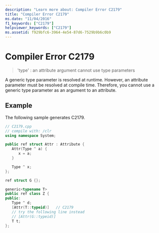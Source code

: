```yaml
---
description: "Learn more about: Compiler Error C2179"
title: "Compiler Error C2179"
ms.date: "11/04/2016"
f1_keywords: ["C2179"]
helpviewer_keywords: ["C2179"]
ms.assetid: f929bfc6-3964-4e54-87d6-7529b9b6c0b9
---
```

# Compiler Error C2179

> 'type' : an attribute argument cannot use type parameters

A generic type parameter is resolved at runtime. However, an attribute parameter must be resolved at compile time. Therefore, you cannot use a generic type parameter as an argument to an attribute.

## Example

The following sample generates C2179.

```cpp
// C2179.cpp
// compile with: /clr
using namespace System;

public ref struct Attr : Attribute {
   Attr(Type ^ a) {
      x = a;
   }

   Type ^ x;
};

ref struct G {};

generic<typename T>
public ref class Z {
public:
   Type ^ d;
   [Attr(T::typeid)]   // C2179
   // try the following line instead
   // [Attr(G::typeid)]
   T t;
};
```
